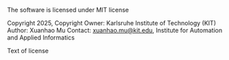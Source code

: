 The software is licensed under MIT license

Copyright 2025, Copyright Owner: Karlsruhe Institute of Technology (KIT)
Author: Xuanhao Mu
Contact: xuanhao.mu@kit.edu, Institute for Automation and Applied Informatics

Text of license